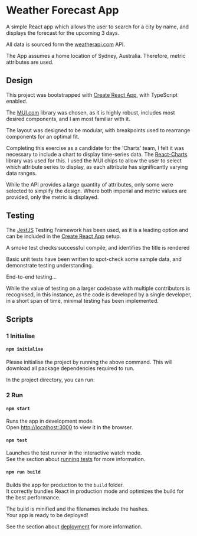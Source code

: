# Weather Forecast App

A simple React app which allows the user to search for a city by name, and displays the forecast for the upcoming 3 days. 

All data is sourced form the [weatherapi.com](www.weatherapi.com) API.

The App assumes a home location of Sydney, Australia. Therefore, metric attributes are used.


## Design

This project was bootstrapped with [Create React App](https://github.com/facebook/create-react-app), with TypeScript enabled.

The [MUI.com](https://mui.com/) library was chosen, as it is highly robust, includes most desired components, and I am most familiar with it.

The layout was designed to be modular, with breakpoints used to rearrange components for an optimal fit.

Completing this exercise as a candidate for the 'Charts' team, I felt it was necessary to include a chart to display time-series data.
The [React-Charts](https://react-charts.tanstack.com/) library was used for this.
I used the MUI chips to allow the user to select which attribute series to display, as each attribute has significantly varying data ranges.

While the API provides a large quantity of attributes, only some were selected to simplify the design. Where both imperial and metric values are provided, only the metric is displayed.

## Testing

The [JestJS](https://jestjs.io/) Testing Framework has been used, as it is a leading option and can be included in the [Create React App](https://github.com/facebook/create-react-app) setup.

A smoke test checks successful compile, and identifies the title is rendered

Basic unit tests have been written to spot-check some sample data, and demonstrate testing understanding.

End-to-end testing...

While the value of testing on a larger codebase with multiple contributors is recognised, in this instance, as the code is developed by a single developer, in a short span of time, minimal testing has been implemented.

## Scripts

### 1 Initialise
#### `npm initialise`

Please initialise the project by running the above command.
This will download all package dependencies required to run.

In the project directory, you can run:

### 2 Run
#### `npm start`

Runs the app in development mode.\
Open [http://localhost:3000](http://localhost:3000) to view it in the browser.

#### `npm test`

Launches the test runner in the interactive watch mode.\
See the section about [running tests](https://facebook.github.io/create-react-app/docs/running-tests) for more information.

#### `npm run build`

Builds the app for production to the `build` folder.\
It correctly bundles React in production mode and optimizes the build for the best performance.

The build is minified and the filenames include the hashes.\
Your app is ready to be deployed!

See the section about [deployment](https://facebook.github.io/create-react-app/docs/deployment) for more information.
